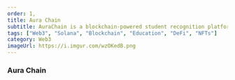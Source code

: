 ```yaml
---
order: 1,
title: Aura Chain
subtitle: AuraChain is a blockchain-powered student recognition platform.
tags: ["Web3", "Solana", "Blockchain", "Education", "DeFi", "NFTs"]
category: Web3
imageUrl: https://i.imgur.com/wzOKedB.png
---
```


### Aura Chain
